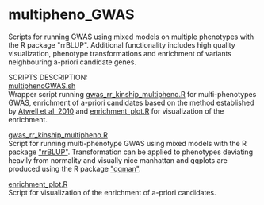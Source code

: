 # multipheno_GWAS
Scripts for running GWAS using mixed models on multiple phenotypes with the R package "rrBLUP".
Additional functionality includes high quality visualization, phenotype transformations and enrichment of variants neighbouring a-priori candidate genes.


SCRIPTS DESCRIPTION: <br/>
[multiphenoGWAS.sh](https://github.com/Dario-Galanti/multipheno_GWAS/blob/main/multiphenoGWAS.sh)<br/>
Wrapper script running [gwas_rr_kinship_multipheno.R](https://github.com/Dario-Galanti/multipheno_GWAS/blob/main/sderio_gwas_multipheno_BinAC.sh) for multi-phenotypes GWAS, enrichment of a-priori candidates based on the method established by [Atwell et al. 2010](https://www.nature.com/articles/nature08800) and [enrichment_plot.R](https://github.com/Dario-Galanti/multipheno_GWAS/blob/main/enrichment_plot.sh) for visualization of the enrichment.

[gwas_rr_kinship_multipheno.R](https://github.com/Dario-Galanti/multipheno_GWAS/blob/main/gwas_rr_kinship_multipheno.R)<br/>
Script for running multi-phenotype GWAS using mixed models with the R package ["rrBLUP"](https://cran.r-project.org/web/packages/rrBLUP/index.html). Transformation can be applied to phenotypes deviating heavily from normality and visually nice manhattan and qqplots are produced using the R package ["qqman"](https://cran.r-project.org/web/packages/qqman/index.html).

[enrichment_plot.R](https://github.com/Dario-Galanti/multipheno_GWAS/blob/main/enrichment_plot.sh)<br/>
Script for visualization of the enrichment of a-priori candidates.
